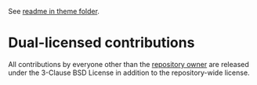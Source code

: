 See [readme in theme folder](./cardstack/readme.txt).

# Dual-licensed contributions

All contributions by everyone other than the [repository owner](https://github.com/owoc) are released under the 3-Clause BSD License in addition to the repository-wide license.
